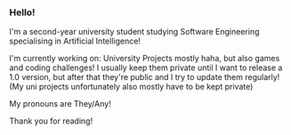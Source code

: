 ### Hello!

I'm a second-year university student studying Software Engineering specialising in Artificial Intelligence!

I'm currently working on: University Projects mostly haha, but also games and coding challenges! I usually keep them private until I want to release a 1.0 version, but after that they're public and I try to update them regularly! (My uni projects unfortunately also mostly have to be kept private)

My pronouns are They/Any!

Thank you for reading!
